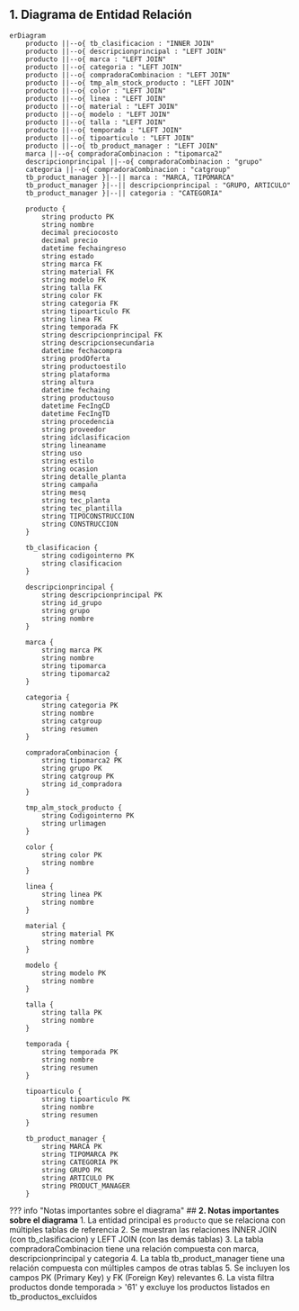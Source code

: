 ## 1. Diagrama de Entidad Relación

```mermaid
erDiagram
    producto ||--o{ tb_clasificacion : "INNER JOIN"
    producto ||--o{ descripcionprincipal : "LEFT JOIN"
    producto ||--o{ marca : "LEFT JOIN"
    producto ||--o{ categoria : "LEFT JOIN"
    producto ||--o{ compradoraCombinacion : "LEFT JOIN"
    producto ||--o{ tmp_alm_stock_producto : "LEFT JOIN"
    producto ||--o{ color : "LEFT JOIN"
    producto ||--o{ linea : "LEFT JOIN"
    producto ||--o{ material : "LEFT JOIN"
    producto ||--o{ modelo : "LEFT JOIN"
    producto ||--o{ talla : "LEFT JOIN"
    producto ||--o{ temporada : "LEFT JOIN"
    producto ||--o{ tipoarticulo : "LEFT JOIN"
    producto ||--o{ tb_product_manager : "LEFT JOIN"
    marca ||--o{ compradoraCombinacion : "tipomarca2"
    descripcionprincipal ||--o{ compradoraCombinacion : "grupo"
    categoria ||--o{ compradoraCombinacion : "catgroup"
    tb_product_manager }|--|| marca : "MARCA, TIPOMARCA"
    tb_product_manager }|--|| descripcionprincipal : "GRUPO, ARTICULO"
    tb_product_manager }|--|| categoria : "CATEGORIA"

    producto {
        string producto PK
        string nombre
        decimal preciocosto
        decimal precio
        datetime fechaingreso
        string estado
        string marca FK
        string material FK
        string modelo FK
        string talla FK
        string color FK
        string categoria FK
        string tipoarticulo FK
        string linea FK
        string temporada FK
        string descripcionprincipal FK
        string descripcionsecundaria
        datetime fechacompra
        string prodOferta
        string productoestilo
        string plataforma
        string altura
        datetime fechaing
        string productouso
        datetime FecIngCD
        datetime FecIngTD
        string procedencia
        string proveedor
        string idclasificacion
        string lineaname
        string uso
        string estilo
        string ocasion
        string detalle_planta
        string campaña
        string mesq
        string tec_planta
        string tec_plantilla
        string TIPOCONSTRUCCION
        string CONSTRUCCION
    }

    tb_clasificacion {
        string codigointerno PK
        string clasificacion
    }

    descripcionprincipal {
        string descripcionprincipal PK
        string id_grupo
        string grupo
        string nombre
    }

    marca {
        string marca PK
        string nombre
        string tipomarca
        string tipomarca2
    }

    categoria {
        string categoria PK
        string nombre
        string catgroup
        string resumen
    }

    compradoraCombinacion {
        string tipomarca2 PK
        string grupo PK
        string catgroup PK
        string id_compradora
    }

    tmp_alm_stock_producto {
        string Codigointerno PK
        string urlimagen
    }

    color {
        string color PK
        string nombre
    }

    linea {
        string linea PK
        string nombre
    }

    material {
        string material PK
        string nombre
    }

    modelo {
        string modelo PK
        string nombre
    }

    talla {
        string talla PK
        string nombre
    }

    temporada {
        string temporada PK
        string nombre
        string resumen
    }

    tipoarticulo {
        string tipoarticulo PK
        string nombre
        string resumen
    }

    tb_product_manager {
        string MARCA PK
        string TIPOMARCA PK
        string CATEGORIA PK
        string GRUPO PK
        string ARTICULO PK
        string PRODUCT_MANAGER
    }
```
??? info "Notas importantes sobre el diagrama"
    ## **2. Notas importantes sobre el diagrama**
    1. La entidad principal es `producto` que se relaciona con múltiples tablas de referencia
    2. Se muestran las relaciones INNER JOIN (con tb_clasificacion) y LEFT JOIN (con las demás tablas)
    3. La tabla compradoraCombinacion tiene una relación compuesta con marca, descripcionprincipal y categoria
    4. La tabla tb_product_manager tiene una relación compuesta con múltiples campos de otras tablas
    5. Se incluyen los campos PK (Primary Key) y FK (Foreign Key) relevantes
    6. La vista filtra productos donde temporada > '61' y excluye los productos listados en tb_productos_excluidos


